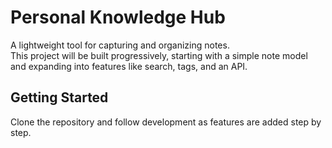 # Personal Knowledge Hub

A lightweight tool for capturing and organizing notes.  
This project will be built progressively, starting with a simple note model and expanding into features like search, tags, and an API.

## Getting Started

Clone the repository and follow development as features are added step by step.